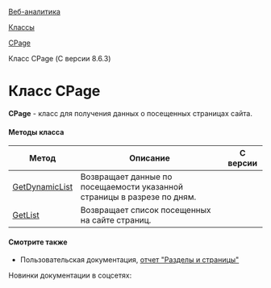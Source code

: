 [Веб-аналитика](/api_help/statistic/index.php)

[Классы](/api_help/statistic/classes/index.php)

[CPage](/api_help/statistic/classes/cpage/index.php)

Класс CPage (С версии 8.6.3)

Класс CPage
===========

**CPage** - класс для получения данных о посещенных страницах сайта.

#### Методы класса

| Метод | Описание | С версии |
| --- | --- | --- |
| [GetDynamicList](/api_help/statistic/classes/cpage/getdynamiclist.php) | Возвращает данные по посещаемости указанной страницы в разрезе по дням. |  |
| [GetList](/api_help/statistic/classes/cpage/getlist.php) | Возвращает список посещенных на сайте страниц. |  |

#### Смотрите также

* Пользовательская документация, [отчет "Разделы и страницы"](http://www.1c-bitrix.ru/user_help/statistic/site_traffic/visit_section_list.php)

Новинки документации в соцсетях:
